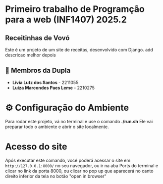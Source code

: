 # Primeiro trabalho de Programção para a web (INF1407) 2025.2

## Receitinhas de Vovó
Este é um projeto de um site de receitas, desenvolvido com Django. add descricao melhor depois

## 🤝 Membros da Dupla

* **Lívia Lutz dos Santos** - 2211055
* **Luiza Marcondes Paes Leme** - 2210275

# ⚙️ Configuração do Ambiente

Para rodar este projeto, vá no terminal e use o comando **./run.sh**
Ele vai preparar todo o ambiente e abrir o site localmente.

# Acesso do site
Após executar este comando, você poderá acessar o site em `http://127.0.0.1:8000/` no seu navegador, ou ir na aba Ports do terminal e clicar no link da porta 8000, ou clicar no pop up que aparecerá no canto direito inferior da tela no botão "open in browser"
